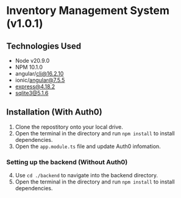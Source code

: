 # Inventory Management System (v1.0.1)

## Technologies Used

- Node v20.9.0
- NPM 10.1.0
- angular/cli@16.2.10
- ionic/angular@7.5.5
- express@4.18.2
- sqlite3@5.1.6

## Installation (With Auth0)

1. Clone the repostitory onto your local drive.
2. Open the terminal in the directory and run `npm install` to install dependencies.
3. Open the `app.module.ts` file and update Auth0 infomation.

### Setting up the backend (Without Auth0)

4. Use `cd ./backend` to navigate into the backend directory.
5. Open the terminal in the directory and run `npm install` to install dependencies.

